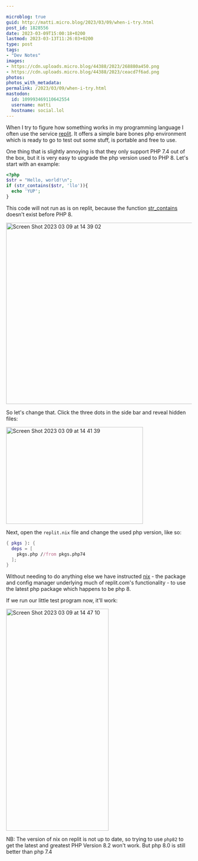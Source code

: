 ```yaml
---

microblog: true
guid: http://matti.micro.blog/2023/03/09/when-i-try.html
post_id: 1828556
date: 2023-03-09T15:00:18+0200
lastmod: 2023-03-13T11:26:03+0200
type: post
tags:
- "Dev Notes"
images:
- https://cdn.uploads.micro.blog/44388/2023/268880a450.png
- https://cdn.uploads.micro.blog/44388/2023/ceacd7f6ad.png
photos:
photos_with_metadata:
permalink: /2023/03/09/when-i-try.html
mastodon:
  id: 109993469110642554
  username: matti
  hostname: social.lol
---
```

When I try to figure how something works in my programming language I often use the service [replit](https://replit.com). It offers a simple bare bones php environment which is ready to go to test out some stuff, is portable and free to use.

One thing that is slightly annoying is that they only support PHP 7.4 out of the box, but it is very easy to upgrade the php version used to PHP 8. Let's start with an example:

```php
<?php
$str = "Hello, world!\n";
if (str_contains($str, 'llo')){
  echo 'YUP';
}
```

This code will not run as is on replit, because the function [str_contains](https://www.php.net/manual/en/function.str-contains) doesn't exist before PHP 8.

<img src="uploads/2023/f28919f82e.png" alt="Screen Shot 2023 03 09 at 14 39 02" title="Screen Shot 2023-03-09 at 14.39.02.png" border="0" width="599" height="490" />

So let's change that. Click the three dots in the side bar and reveal hidden files:

<img src="uploads/2023/268880a450.png" alt="Screen Shot 2023 03 09 at 14 41 39" title="Screen Shot 2023-03-09 at 14.41.39.png" border="0" width="371" height="262" />

Next, open the `replit.nix` file and change the used php version, like so:

```nix
{ pkgs }: {
  deps = [
    pkgs.php //from pkgs.php74
  ];
}
```

Without needing to do anything else we have instructed [nix](https://nixos.org) - the package and config manager underlying much of replit.com's functionality - to use the latest php package which happens to be php 8.

If we run our little test program now, it'll work:

<img src="uploads/2023/ceacd7f6ad.png" alt="Screen Shot 2023 03 09 at 14 47 10" title="Screen Shot 2023-03-09 at 14.47.10.png" border="0" width="278" height="600" />

NB: The version of nix on replit is not up to date, so trying to use `php82` to get the latest and greatest PHP Version 8.2 won't work. But php 8.0 is still better than php 7.4
